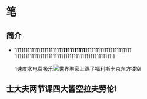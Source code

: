 # 笔

## 简介

* 11111111111111111111111****1111111111****1111111111111111111111
1111111111111111111111111111111111111111111111
1

    1速度水电费极乐![***世界***](https://img2.baidu.com/it/u=2471834187,813251859&fm=26&fmt=auto)琳家上课了福利斯卡京东方镂空

## 士大夫两节课四大皆空拉夫劳伦l
